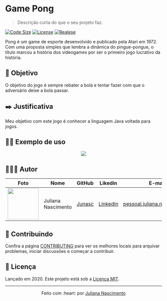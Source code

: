 # Game Pong
> Descrição curta do que o seu projeto faz.

[![Code Size][code-size]][code-url]
[![License][MIT-license]][MIT-url]
[![Realese][version]][version-url]

Pong é um game de esporte desenvolvido e publicado pela Atari em 1972. Com uma proposta simples que lembra a dinâmica do pingue-pongue, o título marcou a história dos videogames por ser o primeiro jogo lucrativo da história.


## 🎯 Objetivo

O objetivo do jogo é sempre rebater a bola e tentar fazer com que o adversário deixe a bola passar.

## ✒️ Justificativa

Meu objetivo com este jogo é conhecer a linguagem Java voltada para jogos.


## 👨‍🏫 Exemplo de uso

<p align="center">
  <img src="./.github/gameplay.gif">
</p>

## 👨🏼‍💻 Autor

Foto | Nome | GitHub | Likedin | E-mail
---- | ---- | ------ | ------- | ------
<img src="https://avatars.githubusercontent.com/u/67393173?s=400&u=a5031581a69834b8a34a0246c3ff8174d68964da&v=4" width="100px"> | Juliana Nascimento | [Junasc](https://github.com/Junasc) | [Linkedin](https://www.linkedin.com/in/juliana-nascimento18/) | pessoal.juliana.n@gmail.com

## 🤝 Contribuindo

Confira a página [CONTRIBUTING](.github/CONTRIBUTING-PT-BR.md) para ver os melhores locais para arquivar problemas, iniciar discussões e começar a contribuir.

## 📃 Licença

Lançado em 2020.
Este projeto está sob a [Licença MIT](./LICENSE.md).

---

<p align="center">
    Feito com :heart: por <a href="https://github.com/Junasc">Juliana Nascimento</a>
</p>

<!-- Markdown link & img dfn's -->
[code-size]: https://img.shields.io/github/languages/code-size/gcairesdev/project-template
[code-url]: https://github.com/gcairesdev/project-template

[MIT-license]: https://img.shields.io/github/license/gcairesdev/project-template
[MIT-url]: https://github.com/gcairesdev/project-template/blob/master/LICENSE.md

[version]: https://img.shields.io/github/v/release/gcairesdev/project-template?include_prereleases
[version-url]: https://github.com/gcairesdev/project-template
